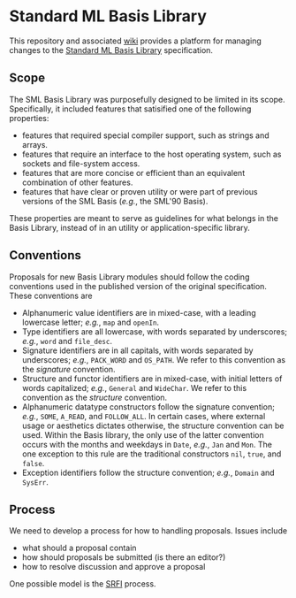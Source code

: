 # Standard ML Basis Library

This repository and associated [wiki](https://github.com/SMLFamily/BasisLibrary/wiki) provides a platform for managing changes to the [Standard ML Basis Library](http://sml-family.org/Basis/) specification.

## Scope
The SML Basis Library was purposefully designed to be limited in its scope.  Specifically, it included features that satisified one of the following properties:

- features that required special compiler support, such as strings and arrays.
- features that require an interface to the host operating system, such as sockets and file-system access.
- features that are more concise or efficient than an equivalent combination of other features.
- features that have clear or proven utility or were part of previous versions of the SML Basis (*e.g.*, the SML'90 Basis).

These properties are meant to serve as guidelines for what belongs in the Basis Library, instead of in an utility or application-specific library.

## Conventions
Proposals for new Basis Library modules should follow the coding conventions used in the published version of the original specification.  These conventions are

- Alphanumeric value identifiers are in mixed-case, with a leading lowercase letter; *e.g.*, `map` and `openIn`.
- Type identifiers are all lowercase, with words separated by underscores; *e.g.*, `word` and `file_desc`.
- Signature identifiers are in all capitals, with words  separated by underscores; *e.g.*, `PACK_WORD` and `OS_PATH`.  We refer to this convention as the *signature* convention.
- Structure and functor identifiers are in mixed-case, with initial letters  of words capitalized; *e.g.*, `General` and `WideChar`. We refer to this convention as the *structure* convention.
- Alphanumeric datatype constructors follow the signature convention; *e.g.*, `SOME`, `A_READ`, and `FOLLOW_ALL`. In certain cases, where external usage or aesthetics dictates otherwise, the structure convention can be used. Within the Basis library, the only use of the latter convention occurs with the months and weekdays in `Date`, *e.g.*, `Jan` and `Mon`.
  The one exception to this rule are the traditional constructors `nil`, `true`, and `false`.
- Exception identifiers follow the structure convention; *e.g.*, `Domain` and `SysErr`.

## Process
We need to develop a process for how to handling proposals.  Issues include

- what should a proposal contain
- how should proposals be submitted (is there an editor?)
- how to resolve discussion and approve a proposal

One possible model is the [SRFI](http://srfi.schemers.org) process.
